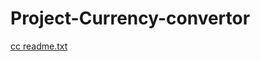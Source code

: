 # Project-Currency-convertor
[cc readme.txt](https://github.com/user-attachments/files/18609128/cc.readme.txt)

